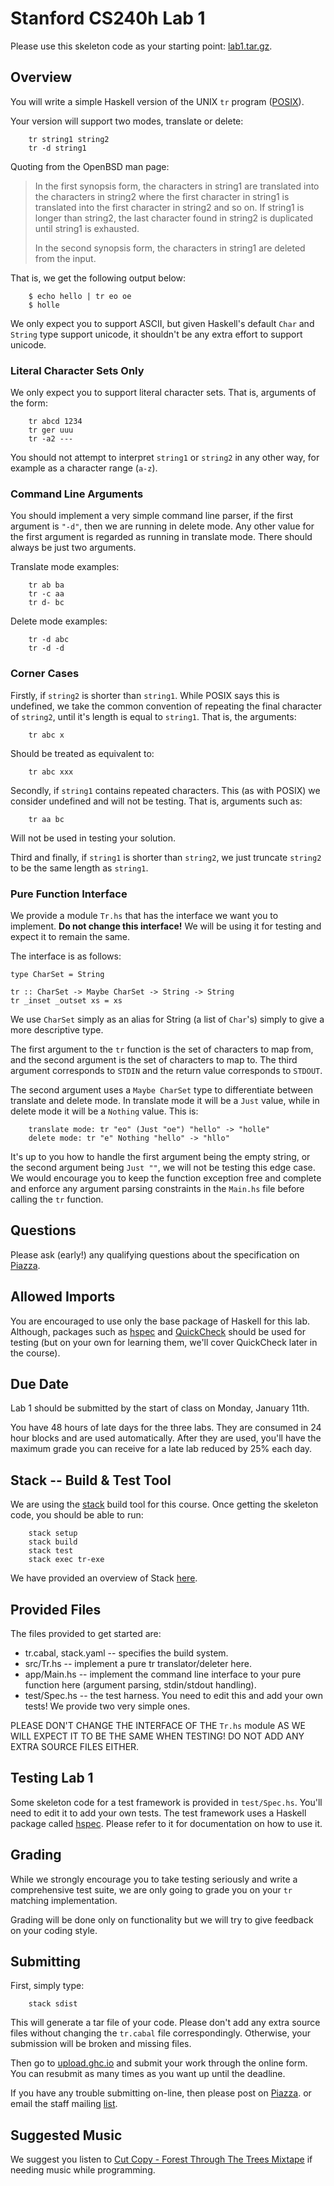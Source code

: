 # Stanford CS240h Lab 1

Please use this skeleton code as your starting point:
[lab1.tar.gz](http://www.scs.stanford.edu/16wi-cs240h/labs/lab1.tar.gz).

## Overview

You will write a simple Haskell version of the UNIX `tr` program
([POSIX](http://pubs.opengroup.org/onlinepubs/9699919799/utilities/tr.html)).

Your version will support two modes, translate or delete:

        tr string1 string2
        tr -d string1

Quoting from the OpenBSD man page:

> In the first synopsis form, the characters in string1 are translated into the
> characters in string2 where the first character in string1 is translated into
> the first character in string2 and so on.  If string1 is longer than string2,
> the last character found in string2 is duplicated until string1 is exhausted.
>
> In the second synopsis form, the characters in string1 are deleted from the
> input.

That is, we get the following output below:

        $ echo hello | tr eo oe
        $ holle

We only expect you to support ASCII, but given Haskell's default `Char` and
`String` type support unicode, it shouldn't be any extra effort to support
unicode.

### Literal Character Sets Only

We only expect you to support literal character sets. That is, arguments of the
form:

        tr abcd 1234
        tr ger uuu
        tr -a2 ---

You should not attempt to interpret `string1` or `string2` in any other way,
for example as a character range (`a-z`).

### Command Line Arguments

You should implement a very simple command line parser, if the first argument
is `"-d"`, then we are running in delete mode. Any other value for the first
argument is regarded as running in translate mode. There should always be just
two arguments.

Translate mode examples:

        tr ab ba
        tr -c aa
        tr d- bc

Delete mode examples:

        tr -d abc
        tr -d -d

### Corner Cases

Firstly, if `string2` is shorter than `string1`. While POSIX says this is
undefined, we take the common convention of repeating the final character of
`string2`, until it's length is equal to `string1`. That is, the arguments:

        tr abc x

Should be treated as equivalent to:

        tr abc xxx


Secondly, if `string1` contains repeated characters. This (as with POSIX) we
consider undefined and will not be testing. That is, arguments such as:

        tr aa bc

Will not be used in testing your solution.

Third and finally, if `string1` is shorter than `string2`, we just truncate
`string2` to be the same length as `string1`.

### Pure Function Interface

We provide a module `Tr.hs` that has the interface we want you to implement.
**Do not change this interface!** We will be using it for testing and expect
it to remain the same.

The interface is as follows:

~~~~ {.haskell}
type CharSet = String

tr :: CharSet -> Maybe CharSet -> String -> String
tr _inset _outset xs = xs
~~~~

We use `CharSet` simply as an alias for String (a list of `Char`'s) simply to
give a more descriptive type.

The first argument to the `tr` function is the set of characters to map from,
and the second argument is the set of characters to map to. The third argument
corresponds to `STDIN` and the return value corresponds to `STDOUT`.

The second argument uses a `Maybe CharSet` type to differentiate between
translate and delete mode. In translate mode it will be a `Just` value, while
in delete mode it will be a `Nothing` value. This is:


        translate mode: tr "eo" (Just "oe") "hello" -> "holle"
        delete mode: tr "e" Nothing "hello" -> "hllo"

It's up to you how to handle the first argument being the empty string, or the
second argument being `Just ""`, we will not be testing this edge case. We
would encourage you to keep the function exception free and complete and
enforce any argument parsing constraints in the `Main.hs` file before calling
the `tr` function.

## Questions

Please ask (early!) any qualifying questions about the specification on
[Piazza](https://piazza.com/stanford/winter2016/cs240h).

## Allowed Imports

You are encouraged to use only the base package of Haskell for this lab.
Although, packages such as [hspec](https://hackage.haskell.org/package/hspec)
and [QuickCheck](https://hackage.haskell.org/package/QuickCheck) should be used
for testing (but on your own for learning them, we'll cover QuickCheck later in
the course).

## Due Date

Lab 1 should be submitted by the start of class on Monday, January 11th.

You have 48 hours of late days for the three labs. They are consumed in 24 hour
blocks and are used automatically. After they are used, you'll have the maximum
grade you can receive for a late lab reduced by 25% each day.

## Stack -- Build & Test Tool

We are using the [stack](https://www.stackage.org/) build tool for this course.
Once getting the skeleton code, you should be able to run:

        stack setup
        stack build
        stack test
        stack exec tr-exe

We have provided an overview of Stack
[here](http://www.scs.stanford.edu/16wi-cs240h/labs/stack.html).

## Provided Files

The files provided to get started are:

* tr.cabal, stack.yaml -- specifies the build system.
* src/Tr.hs -- implement a pure tr translator/deleter here.
* app/Main.hs -- implement the command line interface to your pure function
  here (argument parsing, stdin/stdout handling).
* test/Spec.hs -- the test harness. You need to edit this and add your own
  tests! We provide two very simple ones.

PLEASE DON'T CHANGE THE INTERFACE OF THE `Tr.hs` module AS WE WILL EXPECT IT TO
BE THE SAME WHEN TESTING! DO NOT ADD ANY EXTRA SOURCE FILES EITHER.

## Testing Lab 1

Some skeleton code for a test framework is provided in `test/Spec.hs`. You'll
need to edit it to add your own tests. The test framework uses a Haskell
package called [hspec](http://hspec.github.io/). Please refer to it for
documentation on how to use it.

## Grading

While we strongly encourage you to take testing seriously and write a
comprehensive test suite, we are only going to grade you on your `tr` matching
implementation.

Grading will be done only on functionality but we will try to give feedback on
your coding style.

## Submitting

First, simply type:

        stack sdist

This will generate a tar file of your code. Please don't add any extra source
files without changing the `tr.cabal` file correspondingly. Otherwise, your
submission will be broken and missing files.

Then go to [upload.ghc.io](https://upload.ghc.io/) and submit your work through
the online form. You can resubmit as many times as you want up until the
deadline.

If you have any trouble submitting on-line, then please post on
[Piazza](https://piazza.com/stanford/winter2016/cs240h).  or email the staff
mailing [list](mailto:cs240h-staff@scs.stanford.edu).

## Suggested Music

We suggest you listen to
[Cut Copy - Forest Through The Trees Mixtape](https://soundcloud.com/cuttersrecords/forest-through-the-trees-mixtape)
if needing music while programming.
